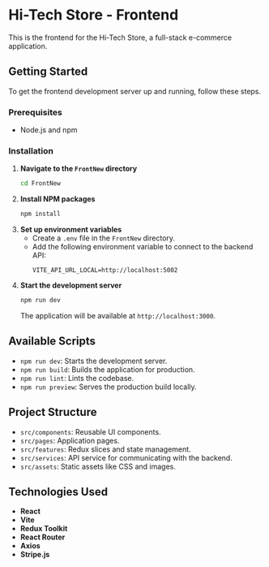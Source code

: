 # Hi-Tech Store - Frontend

This is the frontend for the Hi-Tech Store, a full-stack e-commerce application.

## Getting Started

To get the frontend development server up and running, follow these steps.

### Prerequisites

*   Node.js and npm

### Installation

1.  **Navigate to the `FrontNew` directory**
    ```sh
    cd FrontNew
    ```
2.  **Install NPM packages**
    ```sh
    npm install
    ```
3.  **Set up environment variables**
    *   Create a `.env` file in the `FrontNew` directory.
    *   Add the following environment variable to connect to the backend API:
        ```
        VITE_API_URL_LOCAL=http://localhost:5002
        ```
4.  **Start the development server**
    ```sh
    npm run dev
    ```
    The application will be available at `http://localhost:3000`.

## Available Scripts

*   `npm run dev`: Starts the development server.
*   `npm run build`: Builds the application for production.
*   `npm run lint`: Lints the codebase.
*   `npm run preview`: Serves the production build locally.

## Project Structure

*   `src/components`: Reusable UI components.
*   `src/pages`: Application pages.
*   `src/features`: Redux slices and state management.
*   `src/services`: API service for communicating with the backend.
*   `src/assets`: Static assets like CSS and images.

## Technologies Used

*   **React**
*   **Vite**
*   **Redux Toolkit**
*   **React Router**
*   **Axios**
*   **Stripe.js**